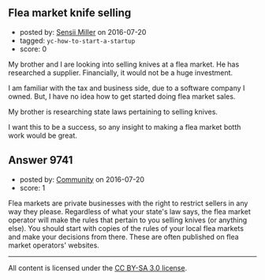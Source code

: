 ## Flea market knife selling

- posted by: [Sensii Miller](https://stackexchange.com/users/5035341/sensii-miller) on 2016-07-20
- tagged: `yc-how-to-start-a-startup`
- score: 0

<p>My brother and I are looking into selling knives at a flea market. He has researched a supplier. Financially, it would not be a huge investment.</p>

<p>I am familiar with the tax and business side, due to a software company I owned. But, I have no idea how to get started doing flea market sales.</p>

<p>My brother is researching state laws pertaining to selling knives.</p>

<p>I want this to be a success, so any insight to making a flea market botth work would be great.</p>



## Answer 9741

- posted by: [Community](https://stackexchange.com/users/-1/community) on 2016-07-20
- score: 1

<p>Flea markets are private businesses with the right to restrict sellers in any way they please. Regardless of what your state's law says, the flea market operator will make the rules that pertain to you selling knives (or anything else). You should start with copies of the rules of your local flea markets and make your decisions from there. These are often published on flea market operators' websites.</p>




---

All content is licensed under the [CC BY-SA 3.0 license](https://creativecommons.org/licenses/by-sa/3.0/).
